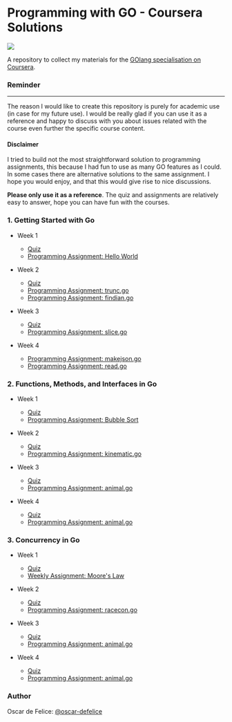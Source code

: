 # Programming with GO - Coursera Solutions

![](https://www.vertica.com/wp-content/uploads/2019/07/Golang.png)

A repository to collect my materials for the [GOlang specialisation on Coursera](https://www.coursera.org/specializations/google-golang).

### Reminder
-------------------
The reason I would like to create this repository is purely for academic use (in case for my future use).
I would be really glad if you can use it as a reference and happy to discuss with you about issues related with the course even further the specific course content.

#### Disclaimer
I tried to build not the most straightforward solution to programming assignments,
this because I had fun to use as many GO features as I could.
In some cases there are alternative solutions to the same assignment.
I hope you would enjoy, and that this would give rise to nice discussions.

**Please only use it as a reference**. The quiz and assignments are relatively easy to answer, hope you can have fun with the courses.  

### 1. Getting Started with Go
* Week 1
	* [Quiz](https://github.com/oscar-defelice/googleGoSpecialisation-Coursera/blob/master/1.GettingStartedWithGo/Week1/QuizSolution.md)
	* [Programming Assignment: Hello World](https://github.com/oscar-defelice/googleGoSpecialisation-Coursera/blob/master/1.GettingStartedWithGo/Week1/HelloWorld.go)

* Week 2
	* [Quiz](https://github.com/oscar-defelice/googleGoSpecialisation-Coursera/blob/master/1.GettingStartedWithGo/Week2/QuizSolution.md)
	* [Programming Assignment: trunc.go](https://github.com/oscar-defelice/googleGoSpecialisation-Coursera/blob/master/1.GettingStartedWithGo/Week2/trunc.go)
	* [Programming Assignment: findian.go](https://github.com/oscar-defelice/googleGoSpecialisation-Coursera/blob/master/1.GettingStartedWithGo/Week2/findian.go)

* Week 3
	* [Quiz](https://github.com/oscar-defelice/googleGoSpecialisation-Coursera/blob/master/1.GettingStartedWithGo/Week3/QuizSolution.md)
	* [Programming Assignment: slice.go](https://github.com/oscar-defelice/googleGoSpecialisation-Coursera/blob/master/1.GettingStartedWithGo/Week3/slice.go)

* Week 4
	* [Programming Assignment: makejson.go](https://github.com/oscar-defelice/googleGoSpecialisation-Coursera/blob/master/1.GettingStartedWithGo/Week4/makejson.go)
	* [Programming Assignment: read.go](https://github.com/oscar-defelice/googleGoSpecialisation-Coursera/blob/master/1.GettingStartedWithGo/Week4/read.go)

### 2. Functions, Methods, and Interfaces in Go
* Week 1
	* [Quiz](https://github.com/oscar-defelice/googleGoSpecialisation-Coursera/blob/master/2.FunctionsMethodsAndInterfacesInGo/Week1/QuizSolutions.md)
	* [Programming Assignment: Bubble Sort](https://github.com/oscar-defelice/googleGoSpecialisation-Coursera/blob/master/2.FunctionsMethodsAndInterfacesInGo/Week1/BubbleSort.go)

* Week 2
	* [Quiz](https://github.com/oscar-defelice/googleGoSpecialisation-Coursera/blob/master/2.FunctionsMethodsAndInterfacesInGo/Week2/QuizSolutions.md)
	* [Programming Assignment: kinematic.go](https://github.com/oscar-defelice/googleGoSpecialisation-Coursera/blob/master/2.FunctionsMethodsAndInterfacesInGo/Week2/kinematic.go)

* Week 3
	* [Quiz](https://github.com/oscar-defelice/googleGoSpecialisation-Coursera/blob/master/2.FunctionsMethodsAndInterfacesInGo/Week3/QuizSolutions.md)
	* [Programming Assignment: animal.go](https://github.com/oscar-defelice/googleGoSpecialisation-Coursera/blob/master/2.FunctionsMethodsAndInterfacesInGo/Week3/animal.go)

* Week 4
	* [Quiz](https://github.com/oscar-defelice/googleGoSpecialisation-Coursera/blob/master/2.FunctionsMethodsAndInterfacesInGo/Week4/QuizSolutions.md)
	* [Programming Assignment: animal.go](https://github.com/oscar-defelice/googleGoSpecialisation-Coursera/blob/master/2.FunctionsMethodsAndInterfacesInGo/Week4/animal.go)

### 3. Concurrency in Go
* Week 1
	* [Quiz](https://github.com/oscar-defelice/googleGoSpecialisation-Coursera/blob/master/3.ConcurrencyInGo/Week1/QuizSolutions.md)
	* [Weekly Assignment: Moore's Law](https://github.com/oscar-defelice/googleGoSpecialisation-Coursera/blob/master/3.ConcurrencyInGo/Week1/MooreLaw.pdf)

* Week 2
	* [Quiz](https://github.com/oscar-defelice/googleGoSpecialisation-Coursera/blob/master/3.ConcurrencyInGo/Week2/QuizSolutions.md)
	* [Programming Assignment: racecon.go](https://github.com/oscar-defelice/googleGoSpecialisation-Coursera/blob/master/3.ConcurrencyInGo/Week2/racecon.go)

* Week 3
	* [Quiz](https://github.com/oscar-defelice/googleGoSpecialisation-Coursera/blob/master/3.ConcurrencyInGo/Week3/QuizSolutions.md)
	* [Programming Assignment: animal.go](https://github.com/oscar-defelice/googleGoSpecialisation-Coursera/blob/master/3.ConcurrencyInGo/Week3/something.go)

* Week 4
	* [Quiz](https://github.com/oscar-defelice/googleGoSpecialisation-Coursera/blob/master/3.ConcurrencyInGo/Week4/QuizSolutions.md)
	* [Programming Assignment: animal.go](https://github.com/oscar-defelice/googleGoSpecialisation-Coursera/blob/master/3.ConcurrencyInGo/Week4/something.go)

### Author
Oscar de Felice: [@oscar-defelice](https://github.com/oscar-defelice)
